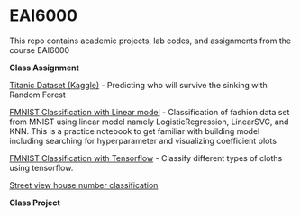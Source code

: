 # EAI6000
This repo contains academic projects, lab codes, and assignments from the course EAI6000 <br> 

**Class Assignment** <br>

[Titanic Dataset (Kaggle)](https://github.com/khaophuthaipch/EAI6000/blob/master/PimKhaophuthai_EAI6000_Assignment1(Titanic).ipynb) - Predicting who will survive the sinking with Random Forest

[FMNIST Classification with Linear model](https://github.com/khaophuthaipch/EAI6000/blob/master/PimKhaophuthai_EAI6000Assignment2%20-%20Classification.ipynb) - Classification of fashion data set from MNIST using linear model namely LogisticRegression, LinearSVC, and KNN. This is a practice notebook to get familiar with building model including searching for hyperparameter and visualizing coefficient plots

[FMNIST Classification with Tensorflow](https://github.com/khaophuthaipch/EAI6000/blob/master/PimKhaophuthai_Week3_Lab_Fashion_MNIST.ipynb) - Classify different types of cloths using tensorflow. 

[Street view house number classification](https://github.com/khaophuthaipch/EAI6000/blob/master/Assignment_3_Street_View_House_Numbers.ipynb)

**Class Project**
